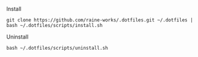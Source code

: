 Install 

    git clone https://github.com/raine-works/.dotfiles.git ~/.dotfiles | bash ~/.dotfiles/scripts/install.sh

Uninstall

    bash ~/.dotfiles/scripts/uninstall.sh